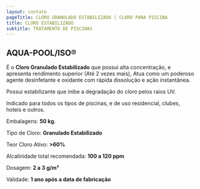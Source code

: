 ```yaml
---
layout: contato
pageTitle: CLORO GRANULADO ESTABILIZADO | CLORO PARA PISCINA
title: CLORO ESTABILIZADO
subtitle: TRATAMENTO DE PISCINAS
---
```

## **AQUA-POOL/ISO®**

É o **Cloro Granulado Estabilizado** que possui alta concentração, e apresenta rendimento superior (Até 2 vezes mais), Atua como um poderoso agente desinfetante e oxidante com rápida dissolução e ação instantânea. 

Possui estabilizante que inibe a degradação do cloro pelos raios UV. 

Indicado para todos os tipos de piscinas, e de uso residencial, clubes, hoteis e outros.

Embalagens: **50 kg.**

Tipo de Cloro: **Granulado Estabilizado**

Teor Cloro  Ativo: **>60%**

Alcalinidade total recomendada: **100 a 120 ppm**           

Dosagem: **2 a 3 g/m³**

Validade: **1 ano após a data de fabricação**

